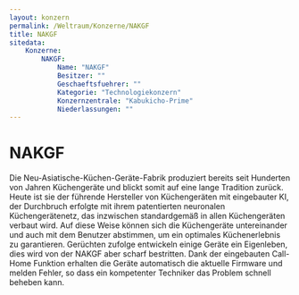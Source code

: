 ```yaml
---
layout: konzern
permalink: /Weltraum/Konzerne/NAKGF
title: NAKGF
sitedata:
    Konzerne:
        NAKGF:
            Name: "NAKGF"
            Besitzer: ""
            Geschaeftsfuehrer: ""
            Kategorie: "Technologiekonzern"
            Konzernzentrale: "Kabukicho-Prime"
            Niederlassungen: ""
---
```


# NAKGF

Die Neu-Asiatische-Küchen-Geräte-Fabrik produziert bereits seit Hunderten von Jahren Küchengeräte und blickt somit auf eine lange Tradition zurück. Heute ist sie der führende Hersteller von Küchengeräten mit eingebauter KI, der Durchbruch erfolgte mit ihrem patentierten neuronalen Küchengerätenetz, das inzwischen standardgemäß in allen Küchengeräten verbaut wird. Auf diese Weise können sich die Küchengeräte untereinander und auch mit dem Benutzer abstimmen, um ein optimales Küchenerlebnis zu garantieren. Gerüchten zufolge entwickeln einige Geräte ein Eigenleben, dies wird von der NAKGF aber scharf bestritten. Dank der eingebauten Call-Home Funktion erhalten die Geräte automatisch die aktuelle Firmware und melden Fehler, so dass ein kompetenter Techniker das Problem schnell beheben kann.
